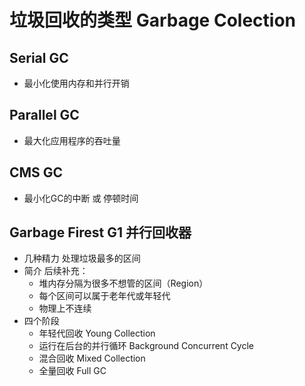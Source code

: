 # 垃圾回收的类型  Garbage Colection
## Serial GC
- 最小化使用内存和并行开销

## Parallel GC
- 最大化应用程序的吞吐量


## CMS GC
- 最小化GC的中断 或 停顿时间

## Garbage Firest G1 并行回收器
- 几种精力 处理垃圾最多的区间
- 简介 后续补充：
  - 堆内存分隔为很多不想管的区间（Region）
  - 每个区间可以属于老年代或年轻代
  - 物理上不连续
- 四个阶段
  - 年轻代回收 Young Collection
  - 运行在后台的并行循环 Background Concurrent Cycle
  - 混合回收 Mixed Collection
  - 全量回收 Full GC
  
